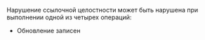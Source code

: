 
Нарушение ссылочной целостности может быть нарушена при выполнении одной из четырех операций:
- Обновление записен